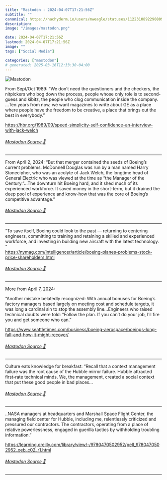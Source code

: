 ```yaml
---
title: "Mastodon - 2024-04-07T17:21:56Z"
subtitle: ""
canonical: https://hachyderm.io/users/mweagle/statuses/112231089229080991
description:
image: "/images/mastodon.png"

date: 2024-04-07T17:21:56Z
lastmod: 2024-04-07T17:21:56Z
image: ""
tags: ["Social Media"]

categories: ["mastodon"]
# generated: 2025-03-16T12:33:30-04:00
---
```

![Mastodon](/images/mastodon.png)

<p>From Sept/Oct 1989: “We don’t need the questioners and the checkers, the nitpickers who bog down the process, people whose only role is to second-guess and kibitz, the people who clog communication inside the company. …Ten years from now, we want magazines to write about GE as a place where people have the freedom to be creative, a place that brings out the best in everybody.” </p><p><a href="https://hbr.org/1989/09/speed-simplicity-self-confidence-an-interview-with-jack-welch" target="_blank" rel="nofollow noopener noreferrer" translate="no"><span class="invisible">https://</span><span class="ellipsis">hbr.org/1989/09/speed-simplici</span><span class="invisible">ty-self-confidence-an-interview-with-jack-welch</span></a></p>


###### [Mastodon Source 🐘](https://hachyderm.io/@mweagle/112231089229080991)

___

<p>From April 2, 2024: “But that merger contained the seeds of Boeing’s current problems. McDonnell Douglas was run by a man named Harry Stonecipher, who was an acolyte of Jack Welch, the longtime head of General Electric who was viewed at the time as “the Manager of the Century.”…The downturn hit Boeing hard, and it shed much of its experienced workforce. It saved money in the short-term, but it drained the deep pool of experience and know-how that was the core of Boeing’s competitive advantage.”</p>


###### [Mastodon Source 🐘](https://hachyderm.io/@mweagle/112231096223527615)

___

<p>“To save itself, Boeing could look to the past — returning to centering engineers, committing to training and retaining a skilled and experienced workforce, and investing in building new aircraft with the latest technology. “<br /><a href="https://nymag.com/intelligencer/article/boeing-planes-problems-stock-price-shareholders.html" target="_blank" rel="nofollow noopener noreferrer" translate="no"><span class="invisible">https://</span><span class="ellipsis">nymag.com/intelligencer/articl</span><span class="invisible">e/boeing-planes-problems-stock-price-shareholders.html</span></a></p>


###### [Mastodon Source 🐘](https://hachyderm.io/@mweagle/112231102693840537)

___

<p>More from April 7, 2024:</p><p>“Another mistake belatedly recognized: With annual bonuses for Boeing’s factory managers based largely on meeting cost and schedule targets, it was long a cardinal sin to stop the assembly line…Engineers who raised technical doubts were told: “Follow the plan. If you can’t do your job, I’ll fire you and get someone who can.”</p><p><a href="https://www.seattletimes.com/business/boeing-aerospace/boeings-long-fall-and-how-it-might-recover/" target="_blank" rel="nofollow noopener noreferrer" translate="no"><span class="invisible">https://www.</span><span class="ellipsis">seattletimes.com/business/boei</span><span class="invisible">ng-aerospace/boeings-long-fall-and-how-it-might-recover/</span></a></p>


###### [Mastodon Source 🐘](https://hachyderm.io/@mweagle/112236904556615460)

___

<p>Culture eats knowledge for breakfast: “Recall that a context management failure was the root cause of the Hubble mirror failure. Hubble attracted first-rate technical minds. We, the management, created a social context that put these good people in bad places…</p>


###### [Mastodon Source 🐘](https://hachyderm.io/@mweagle/112237130376380839)

___

<p>..NASA managers at headquarters and Marshall Space Flight Center, the managing field center for Hubble, including me, relentlessly criticized and pressured our contractors. The contractors, operating from a place of relative powerlessness, engaged in guerilla tactics by withholding troubling information.”</p><p><a href="https://learning.oreilly.com/library/view/-/9780470502952/pell_9780470502952_oeb_c02_r1.html" target="_blank" rel="nofollow noopener noreferrer" translate="no"><span class="invisible">https://</span><span class="ellipsis">learning.oreilly.com/library/v</span><span class="invisible">iew/-/9780470502952/pell_9780470502952_oeb_c02_r1.html</span></a></p>


###### [Mastodon Source 🐘](https://hachyderm.io/@mweagle/112237133580955765)

___
